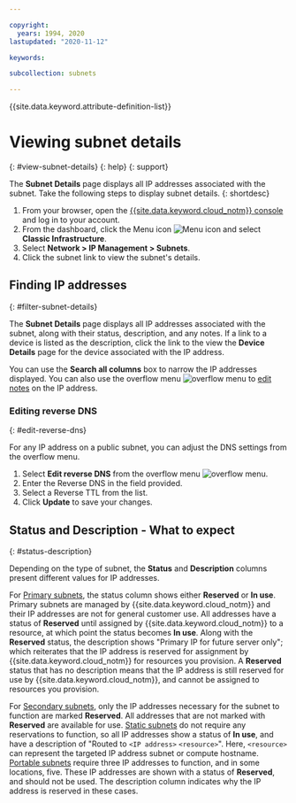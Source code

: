 ```yaml
---

copyright:
  years: 1994, 2020
lastupdated: "2020-11-12"

keywords:

subcollection: subnets

---
```


{{site.data.keyword.attribute-definition-list}}

# Viewing subnet details
{: #view-subnet-details}
{: help}
{: support}

The **Subnet Details** page displays all IP addresses associated with the subnet. Take the following steps to display subnet details.
{: shortdesc}

1. From your browser, open the [{{site.data.keyword.cloud_notm}} console](https://{DomainName}/) and log in to your account.
1. From the dashboard, click the Menu icon ![Menu icon](../icons/icon_hamburger.svg) and select **Classic Infrastructure**.
1. Select **Network > IP Management > Subnets**.
1. Click the subnet link to view the subnet's details.

## Finding IP addresses
{: #filter-subnet-details}

The **Subnet Details** page displays all IP addresses associated with the subnet, along with their status, description, and any notes. If a link to a device is listed as the description, click the link to the view the **Device Details** page for the device associated with the IP address.

You can use the **Search all columns** box to narrow the IP addresses displayed. You can also use the overflow menu ![overflow menu](images/overflow.png) to [edit notes](/docs/subnets?topic=subnets-edit-notes-subnet-ip) on the IP address. 

### Editing reverse DNS
{: #edit-reverse-dns}

For any IP address on a public subnet, you can adjust the DNS settings from the overflow menu.  

1. Select **Edit reverse DNS** from the overflow menu ![overflow menu](images/overflow.png).
1. Enter the Reverse DNS in the field provided.
1. Select a Reverse TTL from the list.
1. Click **Update** to save your changes.

## Status and Description - What to expect
{: #status-description}

Depending on the type of subnet, the **Status** and **Description** columns present different values for IP addresses.

For [Primary subnets](/docs/subnets?topic=subnets-about-subnets-and-ips#primary-subnets), the status column shows either **Reserved** or **In use**. Primary subnets are managed by {{site.data.keyword.cloud_notm}} and their IP addresses are not for general customer use. All addresses have a status of **Reserved** until assigned by {{site.data.keyword.cloud_notm}} to a resource, at which point the status becomes **In use**. Along with the **Reserved** status, the description shows "Primary IP for future server only"; which reiterates that the IP address is reserved for assignment by {{site.data.keyword.cloud_notm}} for resources you provision. A **Reserved** status that has no description means that the IP address is still reserved for use by {{site.data.keyword.cloud_notm}}, and cannot be assigned to resources you provision.

For [Secondary subnets](/docs/subnets?topic=subnets-about-subnets-and-ips#secondary-subnets), only the IP addresses necessary for the subnet to function are marked **Reserved**. All addresses that are not marked with **Reserved** are available for use. [Static subnets](/docs/subnets?topic=subnets-about-subnets-and-ips#static-subnets) do not require any reservations to function, so all IP addresses show a status of **In use**, and have a description of "Routed to `<IP address>` `<resource>`". Here, `<resource>` can represent the targeted IP address subnet or compute hostname. [Portable subnets](/docs/subnets?topic=subnets-about-subnets-and-ips#portable-subnet) require three IP addresses to function, and in some locations, five. These IP addresses are shown with a status of **Reserved**, and should not be used. The description column indicates why the IP address is reserved in these cases.
